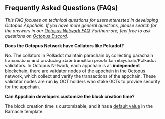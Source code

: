 ## Frequently Asked Questions (FAQs)

*This FAQ focuses on technical questions for users interested in developing Octopus Appchain. If you have more general questions, please search for the answers in our [Octopus Network FAQ](https://oct.network/#faqs). Furthermore, feel free to ask questions on [Octopus Discord](https://discord.gg/6GTJBkZA9Q).*

**Does the Octopus Network have Collators like Polkadot?**

No. The collators in Polkadot maintain parachain by collecting parachain transactions and producing state transition proofs for relaychain/Polkadot validators. In Octopus Network, each appchain is an **independent** blockchain, there are validator nodes of the appchain in the Octopus network, which collect and verify the transactions of the appchain. These validator nodes are run by OCT holders who stake OCTs to provide security for the appchain.

**Can Appchain developers customize the block creation time?**

The block creation time is customizable, and it has a [default value](https://github.com/octopus-network/barnacle/blob/master/runtime/src/lib.rs#L156) in the Barnacle template.
